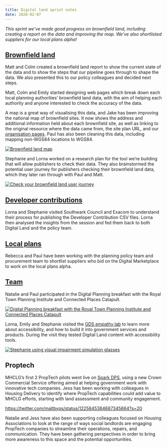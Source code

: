```yaml
---
title: Digital land sprint notes
date: 2020-02-07
---
```


_This sprint we’ve made good progress on brownfield land, including creating a report on the data and improving the map. We’ve also shortlisted suppliers for our local plans alpha!_

## [Brownfield land](https://digital-land.github.io/project/brownfield-sites/) 

Matt and Colm created a brownfield land report to show the current state of the data and to show the steps that our pipeline goes through to shape the data. We also presented this to our policy colleagues and decided next steps. 

Matt, Colm and Emily started designing web pages which break down each local planning authorities’ brownfield land data, with the aim of helping each authority and anyone interested to check the accuracy of the data. 

A map is a great way of visualising this data, and Jake has been improving the national map of brownfield sites. It now shows the address and additional information held about each brownfield site, as well as linking to the original resource where the data came from, the site plan URL, and our [organisation pages](https://digital-land.github.io/organisation/). Paul has also been cleaning this data, including mapping non-WGS84 locations to WGS84.

<a data-flickr-embed="true" href="https://www.flickr.com/photos/182343195@N08/49434050693/in/dateposted-public/" title="Brownfield land map"><img src="https://live.staticflickr.com/65535/49434050693_14b407edf8_k.jpg" alt="Brownfield land map"></a>

Stephanie and Lorna worked on a research plan for the tool we’re building that will allow publishers to check their data. They also brainstormed the potential user journey for publishers checking their brownfield land data, which they later ran through with Paul and Matt.

<a data-flickr-embed="true" href="https://www.flickr.com/photos/182343195@N08/49520374228/in/dateposted-public/" title="Check your brownfield land user journey"><img src="https://live.staticflickr.com/65535/49520374228_fd8fca2948_h.jpg" alt="Check your brownfield land user journey"></a>

## [Developer contributions](https://digital-land.github.io/project/developer-contributions/)

Lorna and Stephanie visited Southwark Council and Exacom to understand their process for publishing the Developer Contribution CSV files. Lorna then analysed the insights from the session and fed them back to both Digital Land and the policy team.

## [Local plans](https://digital-land.github.io/project/local-plans/)

Rebecca and Paul have been working with the planning policy team and procurement team to shortlist suppliers who bid on the Digital Marketplace to work on the local plans alpha.

## [Team](https://digital-land.github.io/about/)

Natalie and Paul participated in the Digital Planning breakfast with the Royal Town Planning Institute and Connected Places Catapult.

<a data-flickr-embed="true" href="https://www.flickr.com/photos/psd/49491108533/in/dateposted/" title="Digital Planning breakfast with the Royal Town Planning Institute and Connected Places Catapult"><img src="https://live.staticflickr.com/65535/49491108533_fadadb7912_k.jpg" alt="Digital Planning breakfast with the Royal Town Planning Institute and Connected Places Catapult"></a>

Lorna, Emily and Stephanie visited the [GDS empathy lab](https://gds.blog.gov.uk/2018/06/20/creating-the-uk-governments-accessibility-empathy-lab/) to learn more about accessibility, and how to build it into government services and products. During the visit they tested Digital Land content with accessibility tools. 

<a data-flickr-embed="true" href="https://www.flickr.com/photos/182343195@N08/49520245268/in/dateposted-public/" title="Stephanie using visual impairment simulation glasses"><img src="https://live.staticflickr.com/65535/49520245268_17940cc571_k.jpg" alt="Stephanie using visual impairment simulation glasses"></a>

## Proptech

MHCLG’s first 2 PropTech pilots went live on [Spark DPS](https://www.crowncommercial.gov.uk/agreements/RM6094), using a new Crown Commercial Service offering aimed at helping government work with innovative tech companies. Jess has been working with colleagues in Housing Delivery to identify where PropTech capabilities could add value to MHCLG efforts, starting with land assessment and community engagement.

https://twitter.com/maltbyps/status/1225845384687345664?s=20

Natalie and Jess have also been supporting colleagues focused on Housing Associations to look at the range of ways social landlords are engaging PropTech companies to streamline their operations, repairs, and communication. They have been gathering perspectives in order to bring more awareness to this space and the potential opportunities.
